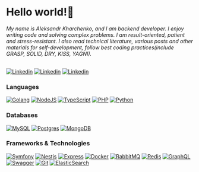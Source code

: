 <h1>Hello world!👋</h1>
<p>
    <i>
        My name is Aleksandr Kharchenko, and I am backend developer. I enjoy writing code and solving complex problems. I am result-oriented, patient and stress-resistant. I also read technical literature, various posts and other materials for self-development, follow best coding practices(include GRASP, SOLID, DRY, KISS, YAGNI).<br>
    </i>
    <br>
  
[![Linkedin](https://img.shields.io/badge/LinkedIn-black?style=for-the-badge&logo=linkedin&logoColor=blue)](https://www.linkedin.com/in/jarviis101/)
[![Linkedin](https://img.shields.io/badge/Email-black?style=for-the-badge&logo=gmail&logoColor=blue)](mailto:jarviis101@gmail.com)
[![Linkedin](https://img.shields.io/badge/Telegram-black?style=for-the-badge&logo=telegram&logoColor=blue)](https://t.me/jarv11s101)
</p>

### Languages
[![Golang](https://img.shields.io/badge/golang-black?style=for-the-badge&logo=go)](https://go.dev/)
[![NodeJS](https://img.shields.io/badge/Node.js-black?style=for-the-badge&logo=node.js)](https://nodejs.org/en)
[![TypeScript](https://img.shields.io/badge/typescript-black?style=for-the-badge&logo=typescript)](https://www.python.org/)
[![PHP](https://img.shields.io/badge/php-black?style=for-the-badge&logo=php)](https://www.php.net/)
[![Python](https://img.shields.io/badge/python-black?style=for-the-badge&logo=python)](https://www.python.org/)

### Databases
[![MySQL](https://img.shields.io/badge/mysql-black?style=for-the-badge&logo=mysql)](https://www.mysql.com/)
[![Postgres](https://img.shields.io/badge/postgresql-black?style=for-the-badge&logo=postgresql)](https://www.mysql.com/)
[![MongoDB](https://img.shields.io/badge/mongodb-black?style=for-the-badge&logo=mongodb)](https://www.mongodb.com/)

### Frameworks & Technologies
[![Symfony](https://img.shields.io/badge/symfony-black?style=for-the-badge&logo=symfony)](https://symfony.com/)
[![Nestjs](https://img.shields.io/badge/nestjs-black?style=for-the-badge&logo=nestjs&logoColor=red)](https://nestjs.com/)
[![Express](https://img.shields.io/badge/express-black?style=for-the-badge&logo=express)](https://expressjs.com/)
[![Docker](https://img.shields.io/badge/docker-black?style=for-the-badge&logo=docker)](https://www.docker.com/)
[![RabbitMQ](https://img.shields.io/badge/rabbitmq-black?style=for-the-badge&logo=rabbitmq)](https://www.rabbitmq.com/)
[![Redis](https://img.shields.io/badge/redis-black?style=for-the-badge&logo=redis)](https://redis.io/)
[![GraphQL](https://img.shields.io/badge/graphql-black?style=for-the-badge&logo=graphql)](https://graphql.org/)
[![Swagger](https://img.shields.io/badge/swagger-black?style=for-the-badge&logo=swagger)](https://swagger.io/)
[![Git](https://img.shields.io/badge/git-black?style=for-the-badge&logo=git)](https://git-scm.com/)
[![ElasticSearch](https://img.shields.io/badge/elasticsearch-black?style=for-the-badge&logo=elasticsearch)](https://www.elastic.co/)

<!--
**jarviis101/jarviis101** is a ✨ _special_ ✨ repository because its `README.md` (this file) appears on your GitHub profile.

Here are some ideas to get you started:

- 🔭 I’m currently working on ...
- 🌱 I’m currently learning ...
- 👯 I’m looking to collaborate on ...
- 🤔 I’m looking for help with ...
- 💬 Ask me about ...
- 📫 How to reach me: ...
- 😄 Pronouns: ...
- ⚡ Fun fact: ...
-->
